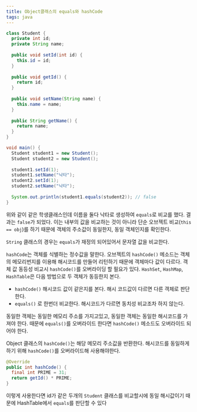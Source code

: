 ```yaml
---
title: Object클래스의 equals와 hashCode
tags: java
---
```


```java
class Student {
  private int id;
  private String name;
  
  public void setId(int id) {
    this.id = id;
  }
  
  public void getId() {
    return id;
  }
  
  public void setName(String name) {
    this.name = name;
  }
  
  public String getName() {
    return name;
  }
}
```

```java
void main() {
  Student student1 = new Student();
  Student student2 = new Student();
  
  student1.setId(1);
  student1.setName("낙타");
  student2.setId(1);
  student2.setName("낙타");
  
  System.out.println(student1.equals(student2)); // false
}
```

위와 같이 같은 학생클래스인데 이름을 둘다 낙타로 생성하여 `equals`로 비교를 했다. 결과는 `false`가 되었다. 이는 내부의 값을 비교하는 것이 아니라 단순 오브젝트 비교(`this == obj`)를 하기 때문에 객체의 주소값이 동일한지, 동일 객체인지를 확인한다.

`String` 클래스의 경우는 `equals`가 재정의 되어있어서 문자열 값을 비교한다.

`hashCode`는 객체를 식별하는 정수값을 말한다. 오브젝트의 `hashCode()` 메소드는 객체의 메모리번지를 이용해 해시코드를 만들어 리턴하기 때문에 객체마다 값이 다르다. 객체 값 동등성 비교시 `hashCode()`를 오버라이딩 할 필요가 있다. `HashSet`, `HashMap`, `HashTable`은 다음 방법으로 두 객체가 동등한지 본다.

- `hashCode()` 해시코드 값이 같은지를 본다. 해시 코드값이 다르면 다른 객체로 판단한다.
- `equals()` 로 한번더 비교한다. 해시코드가 다르면 동치성 비교조차 하지 않는다.

동일한 객체는 동일한 메모리 주소를 가지고있고, 동일한 객체는 동일한 해시코드를 가져야 한다. 때문에 `equals()`를 오버라이드 한다면 `hashCode()` 메소드도 오버라이드 되어야 한다. 

Object 클래스의 `hashCode()`는 해당 메모리 주소값을 반환한다. 해시코드를 동일하게 하기 위해 `hashCode()`를 오버라이드해 사용해야한다.

```java
@Override
public int hashCode() {
  final int PRIME = 31;
  return getId() * PRIME;
}
```

이렇게 사용한다면 id가 같은 두개의 `Student` 클래스를 비교할시에 동일 해시값이기 때문에 HashTable에서 `equals`를 판단할 수 있다